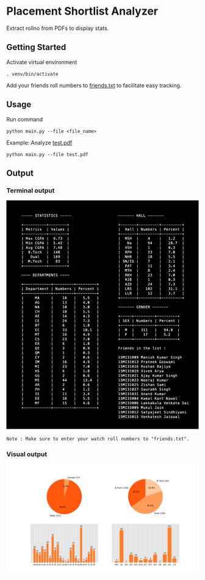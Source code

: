 # Placement Shortlist Analyzer
Extract rollno from PDFs to display stats.

## Getting Started

Activate virtual environment
```
. venv/bin/activate
```
Add your friends roll numbers to [friends.txt](friends.txt) to facilitate easy tracking.

## Usage
Run command
```
python main.py --file <file_name>
```
Example: Analyze [test.pdf](test.pdf)
```
python main.py --file test.pdf
```

## Output

### Terminal output

  ![image](/README/output_terminal.png)

```
Note : Make sure to enter your watch roll numbers to "friends.txt".
```
### Visual output

  ![image](/README/output_fig.png)
